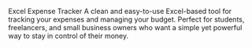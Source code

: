 Excel Expense Tracker
A clean and easy-to-use Excel-based tool for tracking your expenses and managing your budget.
Perfect for students, freelancers, and small business owners who want a simple yet powerful way to stay in control of their money.
